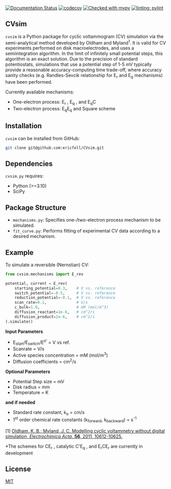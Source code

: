 [![Documentation Status](https://readthedocs.org/projects/cvsim/badge/?version=latest)](https://cvsim.readthedocs.io/en/latest/?badge=latest) [![codecov](https://codecov.io/gh/ericfell/CVsim/graph/badge.svg?token=90223DIBVS)](https://codecov.io/gh/ericfell/CVsim)  [![Checked with mypy](http://www.mypy-lang.org/static/mypy_badge.svg)](http://mypy-lang.org/)  [![linting: pylint](https://img.shields.io/badge/linting-pylint-yellowgreen)](https://github.com/pylint-dev/pylint)

CVsim
--------

`cvsim` is a Python package for cyclic voltammogram (CV) simulation via the semi-analytical method developed by Oldham and Myland<sup>1</sup>. It is valid for CV experiments performed on disk macroelectrodes, and uses a semiintegration algorithm. In the limit of infinitely small potential steps, this algorithm is an exact solution. 
Due to the precision of standard potentiostats, simulations that use a potential step of 1-5 mV typically provide a reasonable accuracy-computing time trade-off, where accuracy sanity checks (e.g. Randles-Sevcik relationship for E<sub>r</sub> and E<sub>q</sub> mechanisms) have been performed.


Currently available mechanisms: 
- One-electron process: E<sub>r</sub> , E<sub>q</sub> , and E<sub>q</sub>C
- Two-electron process: E<sub>q</sub>E<sub>q</sub> and Square scheme


## Installation

`cvsim` can be installed from GitHub:

```bash
git clone git@github.com:ericfell/CVsim.git
```


## Dependencies

`cvsim.py` requires:

- Python (>=3.10)
- SciPy


## Package Structure

- `mechanisms.py`: Specifies one-/two-electron process mechanism to be simulated.
- `fit_curve.py`: Performs fitting of experimental CV data according to a desired mechanism. 


## Example

To simulate a reversible (Nernstian) CV:

```python
from cvsim.mechanisms import E_rev

potential, current = E_rev(
    starting_potential=0.3,    # V vs. reference
    switch_potential=-0.5,     # V vs. reference
    reduction_potential=-0.1,  # V vs. reference
    scan_rate=0.1,             # V/s
    c_bulk=1.0,                # mM (mol/m^3)
    diffusion_reactant=1e-6,   # cm^2/s
    diffusion_product=2e-6,    # cm^2/s
).simulate()
```



**Input Parameters**
- E<sub>start</sub>/E<sub>switch</sub>/E<sup>o'</sup> = V vs ref.
- Scanrate = V/s
- Active species concentration = mM (mol/m<sup>3</sup>)
- Diffusion coefficients = cm<sup>2</sup>/s

**Optional Parameters**
- Potential Step size = mV
- Disk radius = mm
- Temperature = K

**and if needed**
- Standard rate constant, k<sub>o</sub> = cm/s
- 1<sup>st</sup> order chemical rate constants (k<sub>forward</sub>, k<sub>backward</sub>) = s<sup>-1</sup>




[1] [Oldham, K. B.; Myland, J. C. Modelling cyclic voltammetry without 
    digital simulation, *Electrochimica Acta*, **56**, 2011, 10612-10625.](https://www.sciencedirect.com/science/article/abs/pii/S0013468611007651)


*The schemes for CE<sub>r</sub> , catalytic C'E<sub>q</sub> , and E<sub>r</sub>CE<sub>r</sub> are currently in development


## License
[MIT](https://choosealicense.com/licenses/mit/) 
